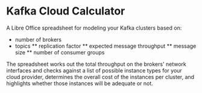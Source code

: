 Kafka Cloud Calculator
======================

A Libre Office spreadsheet for modeling your Kafka clusters based on:

* number of brokers
* topics
** replication factor
** expected message throughput
** message size
** number of consumer groups

The spreadsheet works out the total throughput on the brokers' network interfaces and checks against a list of possible instance types for your cloud provider, determines the overall cost of the instances per cluster, and highlights whether those instances will be adequate or not.
